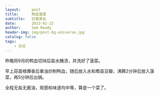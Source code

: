```yaml
---
layout:     post
title:      鸭血菠菜
subtitle:   饮食男女
date:       2023-01-22
author:     Sam Ready
header-img: img/post-bg-universe.jpg
catalog: false
tags:
    - 日记
---
```


昨晚将9月的鸭血切块后盐水腌渍，并洗好了菠菜。

早上蒜苗根爆香后重油炒制鸭血，随后放入水和郫县豆瓣，沸腾2分钟后放入菠菜，再5分钟后出锅。

全程无盐无酱油，观感和味道均中等，算是一个菜了。
